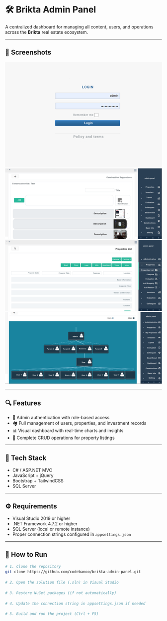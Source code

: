 # 🛠️ Brikta Admin Panel

A centralized dashboard for managing all content, users, and operations across the **Brikta** real estate ecosystem.

---

## 📸 Screenshots

![Login](images/Login.png)
![Project Suggestion](images/ProjectSuggestions.png)
![Property Listings](images/PropertiesList.png)
![User Management](images/UserManagement.png)

---

## 🔍 Features

- 🔐 Admin authentication with role-based access
- 🏘️ Full management of users, properties, and investment records
- 📊 Visual dashboard with real-time charts and insights
- 📝 Complete CRUD operations for property listings

---

## 🧰 Tech Stack

- C# / ASP.NET MVC
- JavaScript + jQuery
- Bootstrap + TailwindCSS
- SQL Server

---

## ⚙️ Requirements

- Visual Studio 2019 or higher
- .NET Framework 4.7.2 or higher
- SQL Server (local or remote instance)
- Proper connection strings configured in `appsettings.json`

---

## 🚀 How to Run

```bash
# 1. Clone the repository
git clone https://github.com/codebanoo/brikta-admin-panel.git

# 2. Open the solution file (.sln) in Visual Studio

# 3. Restore NuGet packages (if not automatically)

# 4. Update the connection string in appsettings.json if needed

# 5. Build and run the project (Ctrl + F5)
